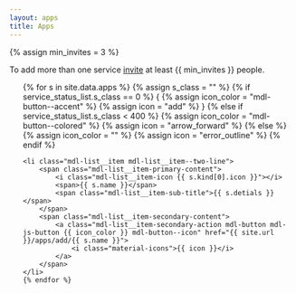 ```yaml
---
layout: apps
title: Apps
---
```


{% assign min_invites = 3 %}

<div class="mdl-card__supporting-text">
    <!-- <strong><a href="{{ site.url }}/people/invite">Invite</a>  {{ min_invites }} or more to add more than one service</strong><br> -->
    <!-- Add Facebook, Google or Microsoft account to sync contacts -->
    To add more than one service <a href="{{ site.url }}/people/invite">invite</a> at least {{ min_invites }} people.
</div>

<ul class="demo-list-two mdl-list">
    {% for s in site.data.apps %}
    {% assign s_class = "" %}
    {% if service_status_list.s_class == 0 %}
    {
        <!-- no account connected -->
        {% assign icon_color = "mdl-button--accent" %}
        {% assign icon = "add" %}
    }
    {% else if service_status_list.s_class < 400 %}
        <!-- all sytem OK -->
        {% assign icon_color = "mdl-button--colored" %}
        {% assign icon = "arrow_forward" %}
    {% else %}
        <!-- warning: required attention -->
        {% assign icon_color = "" %}
        {% assign icon = "error_outline" %}
    {% endif %}

    <li class="mdl-list__item mdl-list__item--two-line">
        <span class="mdl-list__item-primary-content">
            <i class="mdl-list__item-icon {{ s.kind[0].icon }}"></i>
            <span>{{ s.name }}</span>
            <span class="mdl-list__item-sub-title">{{ s.detials }}</span>
        </span>
        <span class="mdl-list__item-secondary-content">
            <a class="mdl-list__item-secondary-action mdl-button mdl-js-button {{ icon_color }} mdl-button--icon" href="{{ site.url }}/apps/add/{{ s.name }}">
                <i class="material-icons">{{ icon }}</i>
            </a>
        </span>
    </li>
    {% endfor %}   
</ul>
